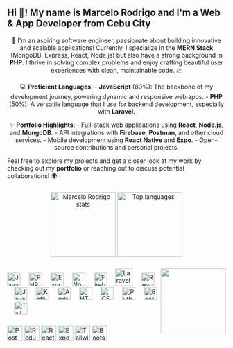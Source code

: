 <h2 align="left">Hi 👋! My name is Marcelo Rodrigo and I'm a Web & App Developer from Cebu City</h2>

<p align="center">
  🚀 I'm an aspiring software engineer, passionate about building innovative and scalable applications! Currently, I specialize in the <strong>MERN Stack</strong> (MongoDB, Express, React, Node.js) but also have a strong background in <strong>PHP</strong>. I thrive in solving complex problems and enjoy crafting beautiful user experiences with clean, maintainable code. 📈
</p>

<p align="center">
  💻 <strong>Proficient Languages</strong>:
  - <strong>JavaScript</strong> (80%): The backbone of my development journey, powering dynamic and responsive web apps.
  - <strong>PHP</strong> (50%): A versatile language that I use for backend development, especially with <strong>Laravel</strong>.
</p>

<p align="center">
  ✨ <strong>Portfolio Highlights</strong>:
  - Full-stack web applications using <strong>React</strong>, <strong>Node.js</strong>, and <strong>MongoDB</strong>.
  - API integrations with <strong>Firebase</strong>, <strong>Postman</strong>, and other cloud services.
  - Mobile development using <strong>React Native</strong> and <strong>Expo</strong>.
  - Open-source contributions and personal projects.

  Feel free to explore my projects and get a closer look at my work by checking out my <strong>portfolio</strong> or reaching out to discuss potential collaborations! 🌍
</p>

###

<div align="center">
  <img src="https://github-readme-stats.vercel.app/api?username=rodrigomarcelo643&hide_title=false&hide_rank=false&show_icons=true&include_all_commits=true&count_private=true&disable_animations=false&theme=dracula&locale=en&hide_border=false" height="150" alt="Marcelo Rodrigo stats"  />
  <img src="https://github-readme-stats.vercel.app/api/top-langs?username=rodrigomarcelo643&locale=en&hide_title=false&layout=compact&card_width=320&langs_count=5&theme=dracula&hide_border=false" height="150" alt="Top languages"  />
</div>

###

<img align="right" height="150" src="https://media3.giphy.com/media/v1.Y2lkPTc5MGI3NjExZndxYmppcjFhYjJnbDRzeTV0cGM1NzJxdnFhNnlmMTVmbGlqY2xvdSZlcD12MV9naWZzX3NlYXJjaCZjdD1n/bGgsc5mWoryfgKBx1u/giphy.gif"  />

###

<div align="left">
  <!-- Core Dev Icons -->
  <img src="https://cdn.jsdelivr.net/gh/devicons/devicon/icons/javascript/javascript-original.svg" height="30" alt="JavaScript" />
  <img width="12" />
  <img src="https://cdn.jsdelivr.net/gh/devicons/devicon/icons/php/php-original.svg" height="30" alt="PHP" />
  <img width="12" />
  <img src="https://cdn.jsdelivr.net/gh/devicons/devicon/icons/express/express-original.svg" height="30" alt="Express" />
  <img width="12" />
  <img src="https://cdn.jsdelivr.net/gh/devicons/devicon/icons/nodejs/nodejs-original.svg" height="30" alt="Node.js" />
  <img width="12" />
  <img src="https://cdn.jsdelivr.net/gh/devicons/devicon/icons/firebase/firebase-plain.svg" height="30" alt="Firebase" />
  <img width="12" />
  <img src="https://cdn.jsdelivr.net/gh/devicons/devicon/icons/laravel/laravel-original.svg" height="40" alt="Laravel" />
  <img width="12" />
  <img src="https://cdn.jsdelivr.net/gh/devicons/devicon/icons/react/react-original.svg" height="30" alt="React" />
  <img width="12" />
  <img src="https://cdn.jsdelivr.net/gh/devicons/devicon/icons/java/java-original.svg" height="30" alt="Java" />
  <img width="12" />
  <img src="https://cdn.jsdelivr.net/gh/devicons/devicon/icons/kotlin/kotlin-original.svg" height="30" alt="Kotlin" />
  <img width="12" />
  <img src="https://cdn.jsdelivr.net/gh/devicons/devicon/icons/androidstudio/androidstudio-original.svg" height="30" alt="Android Studio" />
  <img width="12" />
  <img src="https://cdn.jsdelivr.net/gh/devicons/devicon/icons/html5/html5-original.svg" height="30" alt="HTML5" />
  <img width="12" />
  <img src="https://cdn.jsdelivr.net/gh/devicons/devicon/icons/css3/css3-original.svg" height="30" alt="CSS3" />
  <img width="12" />
  <img src="https://cdn.jsdelivr.net/gh/devicons/devicon/icons/python/python-original.svg" height="30" alt="Python" />
  <img width="12" />
  <!-- New Additions -->
  <img src="https://cdn.jsdelivr.net/gh/devicons/devicon/icons/bootstrap/bootstrap-original.svg" height="30" alt="Bootstrap" />
  <img width="12" />
  <img src="https://www.vectorlogo.zone/logos/tailwindcss/tailwindcss-icon.svg" height="30" alt="Tailwind CSS" />
</div>

###

<div align="left">
  <img src="https://img.shields.io/badge/Postman-FF6C37?style=for-the-badge&logo=postman&logoColor=white" height="35" alt="Postman" />
  <img src="https://img.shields.io/badge/Redux_Toolkit-593d88?style=for-the-badge&logo=redux&logoColor=white" height="35" alt="Redux Toolkit" />
  <img src="https://img.shields.io/static/v1?message=React+Native&logo=react&label=&color=61DAFB&logoColor=white&labelColor=&style=for-the-badge" height="35" alt="React Native" />
  <img src="https://img.shields.io/static/v1?message=Expo&logo=expo&label=&color=000020&logoColor=white&labelColor=&style=for-the-badge" height="35" alt="Expo" />
  <img src="https://img.shields.io/badge/Tailwind_CSS-38B2AC?style=for-the-badge&logo=tailwind-css&logoColor=white" height="35" alt="Tailwind CSS" />
  <img src="https://img.shields.io/badge/Bootstrap-563d7c?style=for-the-badge&logo=bootstrap&logoColor=white" height="35" alt="Bootstrap" />
</div>

<br clear="both">
